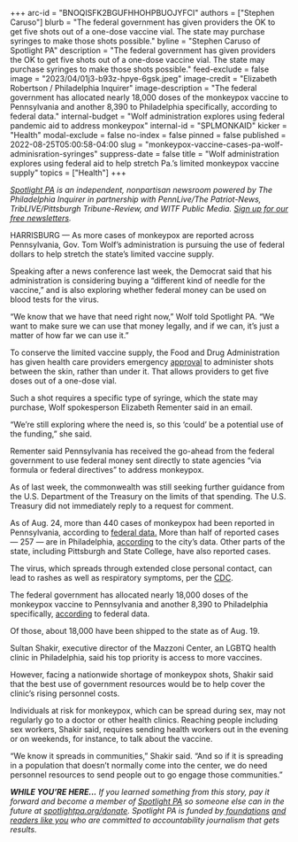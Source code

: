 +++
arc-id = "BNOQISFK2BGUFHHOHPBUOJYFCI"
authors = ["Stephen Caruso"]
blurb = "The federal government has given providers the OK to get five shots out of a one-dose vaccine vial. The state may purchase syringes to make those shots possible."
byline = "Stephen Caruso of Spotlight PA"
description = "The federal government has given providers the OK to get five shots out of a one-dose vaccine vial. The state may purchase syringes to make those shots possible."
feed-exclude = false
image = "2023/04/01j3-b93z-hpye-6gsk.jpeg"
image-credit = "Elizabeth Robertson / Philadelphia Inquirer"
image-description = "The federal government has allocated nearly 18,000 doses of the monkeypox vaccine to Pennsylvania and another 8,390 to Philadelphia specifically, according to federal data."
internal-budget = "Wolf administration explores using federal pandemic aid to address monkeypox"
internal-id = "SPLMONKAID"
kicker = "Health"
modal-exclude = false
no-index = false
pinned = false
published = 2022-08-25T05:00:58-04:00
slug = "monkeypox-vaccine-cases-pa-wolf-adminisration-syringes"
suppress-date = false
title = "Wolf administration explores using federal aid to help stretch Pa.’s limited monkeypox vaccine supply"
topics = ["Health"]
+++

<a href="https://www.spotlightpa.org/"><i>Spotlight PA</i></a><i> is an independent, nonpartisan newsroom powered by The Philadelphia Inquirer in partnership with PennLive/The Patriot-News, TribLIVE/Pittsburgh Tribune-Review, and WITF Public Media. </i><a href="https://www.spotlightpa.org/newsletters"><i>Sign up for our free newsletters</i></a><i>.</i>

HARRISBURG — As more cases of monkeypox are reported across Pennsylvania, Gov. Tom Wolf’s administration is pursuing the use of federal dollars to help stretch the state’s limited vaccine supply.

Speaking after a news conference last week, the Democrat said that his administration is considering buying a “different kind of needle for the vaccine,” and is also exploring whether federal money can be used on blood tests for the virus.

“We know that we have that need right now,” Wolf told Spotlight PA. “We want to make sure we can use that money legally, and if we can, it’s just a matter of how far we can use it.”

<script src="https://www.spotlightpa.org/embed.js" async></script><div data-spl-embed-version="1" data-spl-src="https://www.spotlightpa.org/embeds/newsletter/"></div>

To conserve the limited vaccine supply, the Food and Drug Administration has given health care providers emergency <a href="https://www.cnn.com/2022/08/09/health/monkeypox-vaccine-intradermal/index.html">approval</a> to administer shots between the skin, rather than under it. That allows providers to get five doses out of a one-dose vial.

Such a shot requires a specific type of syringe, which the state may purchase, Wolf spokesperson Elizabeth Rementer said in an email.

“We’re still exploring where the need is, so this ‘could’ be a potential use of the funding,” she said.

Rementer said Pennsylvania has received the go-ahead from the federal government to use federal money sent directly to state agencies “via formula or federal directives” to address monkeypox.

As of last week, the commonwealth was still seeking further guidance from the U.S. Department of the Treasury on the limits of that spending. The U.S. Treasury did not immediately reply to a request for comment.

As of Aug. 24, more than 440 cases of monkeypox had been reported in Pennsylvania, according to <a href="https://web.archive.org/20220610212618/https://www.cdc.gov/poxvirus/monkeypox/response/2022/us-map.html">federal data.</a> More than half of reported cases — 257 — are in Philadelphia, <a href="https://www.phila.gov/programs/acute-communicable-disease-program/monkeypox/">according</a> to the city’s data. Other parts of the state, including Pittsburgh and State College, have also reported cases.

The virus, which spreads through extended close personal contact, can lead to rashes as well as respiratory symptoms, per the <a href="https://web.archive.org/20220120134511/https://www.cdc.gov/poxvirus/monkeypox/symptoms.html">CDC</a>.

The federal government has allocated nearly 18,000 doses of the monkeypox vaccine to Pennsylvania and another 8,390 to Philadelphia specifically, <a href="https://aspr.hhs.gov/SNS/Pages/JYNNEOS-Distribution.aspx">according</a> to federal data.

Of those, about 18,000 have been shipped to the state as of Aug. 19.

<script src="https://www.spotlightpa.org/embed.js" async></script><div data-spl-embed-version="1" data-spl-src="https://www.spotlightpa.org/embeds/donate/"></div>

Sultan Shakir, executive director of the Mazzoni Center, an LGBTQ health clinic in Philadelphia, said his top priority is access to more vaccines.

However, facing a nationwide shortage of monkeypox shots, Shakir said that the best use of government resources would be to help cover the clinic’s rising personnel costs.

Individuals at risk for monkeypox, which can be spread during sex, may not regularly go to a doctor or other health clinics. Reaching people including sex workers, Shakir said, requires sending health workers out in the evening or on weekends, for instance, to talk about the vaccine.

“We know it spreads in communities,” Shakir said. “And so if it is spreading in a population that doesn’t normally come into the center, we do need personnel resources to send people out to go engage those communities.”

<i><b>WHILE YOU’RE HERE...</b></i><i> If you learned something from this story, pay it forward and become a member of </i><a href="https://www.spotlightpa.org/"><i>Spotlight PA</i></a><i> so someone else can in the future at </i><a href="https://www.spotlightpa.org/donate"><i>spotlightpa.org/donate</i></a><i>. Spotlight PA is funded by</i><a href="https://www.spotlightpa.org/support"><i> foundations</i></a><i> </i><a href="https://www.spotlightpa.org/support"><i>and readers like you</i></a><i> who are committed to accountability journalism that gets results.</i>
